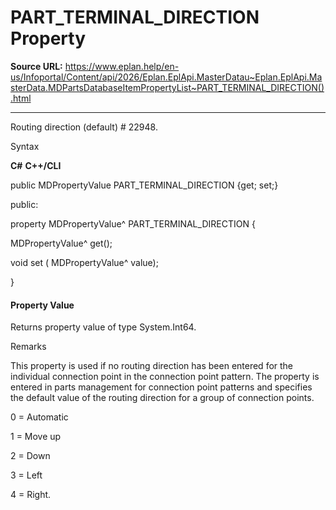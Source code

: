 # PART_TERMINAL_DIRECTION Property

**Source URL:** https://www.eplan.help/en-us/Infoportal/Content/api/2026/Eplan.EplApi.MasterDatau~Eplan.EplApi.MasterData.MDPartsDatabaseItemPropertyList~PART_TERMINAL_DIRECTION().html

---

Routing direction (default) # 22948.

Syntax

**C#**
**C++/CLI**


public MDPropertyValue PART_TERMINAL_DIRECTION {get; set;}

public:

property MDPropertyValue^ PART_TERMINAL_DIRECTION {

   MDPropertyValue^ get();

   void set (    MDPropertyValue^ value);

}


#### Property Value

Returns property value of type System.Int64.

Remarks

This property is used if no routing direction has been entered for the individual connection point in the connection point pattern. The property is entered in parts management for connection point patterns and specifies the default value of the routing direction for a group of connection points.

0 = Automatic

1 = Move up

2 = Down

3 = Left

4 = Right.
